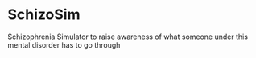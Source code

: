 # SchizoSim
Schizophrenia Simulator to raise awareness of what someone under this mental disorder has to go through

